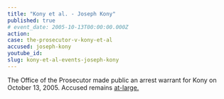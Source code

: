 ```yaml
---
title: "Kony et al. - Joseph Kony"
published: true
# event_date: 2005-10-13T00:00:00.000Z
action:
case: the-prosecutor-v-kony-et-al
accused: joseph-kony
youtube_id:
slug: kony-et-al-events-joseph-kony
---
```


The Office of the Prosecutor made public an arrest warrant for Kony on October 13, 2005. Accused remains [at-large.](http://www.theguardian.com/world/2014/nov/06/joseph-kony-hiding-sudan-border-report-lra)
